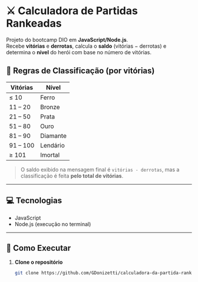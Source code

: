 # ⚔️ Calculadora de Partidas Rankeadas

Projeto do bootcamp DIO em **JavaScript/Node.js**.  
Recebe **vitórias** e **derrotas**, calcula o **saldo** (vitórias − derrotas) e determina o **nível** do herói com base no número de vitórias.

## 📜 Regras de Classificação (por vitórias)

| Vitórias          | Nível      |
|-------------------|------------|
| ≤ 10              | Ferro      |
| 11 – 20           | Bronze     |
| 21 – 50           | Prata      |
| 51 – 80           | Ouro       |
| 81 – 90           | Diamante   |
| 91 – 100          | Lendário   |
| ≥ 101             | Imortal    |

> O saldo exibido na mensagem final é `vitórias - derrotas`, mas a classificação é feita **pelo total de vitórias**.

---

## 💻 Tecnologias
- JavaScript
- Node.js (execução no terminal)

---

## 🚀 Como Executar

1. **Clone o repositório**
   ```bash
   git clone https://github.com/GDonizetti/calculadora-da-partida-rankeadas.git
   

